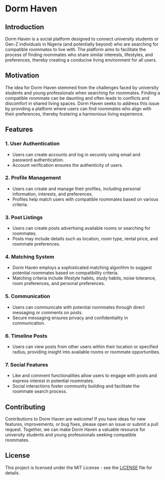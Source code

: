 # Dorm Haven

## Introduction

Dorm Haven is a social platform designed to connect university students or Gen-Z individuals in Nigeria (and potentially beyond) who are searching for compatible roommates to live with. The platform aims to facilitate the process of finding roommates who share similar interests, lifestyles, and preferences, thereby creating a conducive living environment for all users.

## Motivation

The idea for Dorm Haven stemmed from the challenges faced by university students and young professionals when searching for roommates. Finding a compatible roommate can be daunting and often leads to conflicts and discomfort in shared living spaces. Dorm Haven seeks to address this issue by providing a platform where users can find roommates who align with their preferences, thereby fostering a harmonious living experience.

## Features

### 1. User Authentication

- Users can create accounts and log in securely using email and password authentication.
- Account verification ensures the authenticity of users.

### 2. Profile Management

- Users can create and manage their profiles, including personal information, interests, and preferences.
- Profiles help match users with compatible roommates based on various criteria.

### 3. Post Listings

- Users can create posts advertising available rooms or searching for roommates.
- Posts may include details such as location, room type, rental price, and roommate preferences.

### 4. Matching System

- Dorm Haven employs a sophisticated matching algorithm to suggest potential roommates based on compatibility criteria.
- Matching criteria include lifestyle habits, study habits, noise tolerance, room preferences, and personal preferences.

### 5. Communication

- Users can communicate with potential roommates through direct messaging or comments on posts.
- Secure messaging ensures privacy and confidentiality in communication.

### 6. Timeline Posts

- Users can view posts from other users within their location or specified radius, providing insight into available rooms or roommate opportunities.

### 7. Social Features

- Like and comment functionalities allow users to engage with posts and express interest in potential roommates.
- Social interactions foster community building and facilitate the roommate search process.

## Contributing

Contributions to Dorm Haven are welcome! If you have ideas for new features, improvements, or bug fixes, please open an issue or submit a pull request. Together, we can make Dorm Haven a valuable resource for university students and young professionals seeking compatible roommates.

## License

This project is licensed under the MIT License - see the [LICENSE](LICENSE) file for details.
